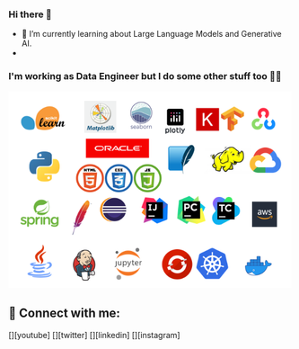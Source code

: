 ### Hi there 👋
- 🌱 I’m currently learning about Large Language Models and Generative AI.
- 

<h3>
  I'm working as Data Engineer but I do some other stuff too 👩‍💻
</h3>
<p align="center">
  <img src="https://github.com/pilarcode/pilarcode/blob/main/images/tools.png">
</p>

<h2> 🤳 Connect with me:</h2>

[<img align="left" alt="" width="22px" src="https://cdn.jsdelivr.net/npm/simple-icons@v3/icons/youtube.svg" />][youtube]
[<img align="left" alt="" width="22px" src="https://cdn.jsdelivr.net/npm/simple-icons@v3/icons/twitter.svg" />][twitter]
[<img align="left" alt="" width="22px" src="https://cdn.jsdelivr.net/npm/simple-icons@v3/icons/linkedin.svg" />][linkedin]
[<img align="left" alt="" width="22px" src="https://cdn.jsdelivr.net/npm/simple-icons@v3/icons/instagram.svg" />][instagram]

